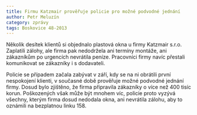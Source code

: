 ```yaml
---
title: Firmu Katzmair prověřuje policie pro možné podvodné jednání
author: Petr Meluzín
category: zprávy
tags: Boskovice 48-2013
---
```


Několik desítek klientů si objednalo plastová okna u firmy Katzmair s.r.o. Zaplatili zálohy, ale firma pak nedodržela ani termíny montáže, ani zákazníkům po urgencích nevrátila peníze. Pracovníci firmy navíc přestali komunikovat se zákazníky i s dodavateli.

Policie se případem začala zabývat v září, kdy se na ni obrátili první nespokojení klienti, v současné době prověřuje možné podvodné jednání firmy. Dosud bylo zjištěno, že firma připravila zákazníky o více než 400 tisíc korun. Poškozených však může být mnohem víc, policie proto vyzývá všechny, kterým firma dosud nedodala okna, ani nevrátila zálohu, aby to oznámili na bezplatnou linku 158.
